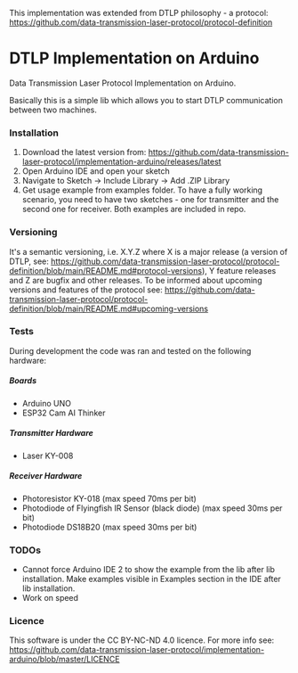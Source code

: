 This implementation was extended from DTLP philosophy - a protocol:
https://github.com/data-transmission-laser-protocol/protocol-definition

# DTLP Implementation on Arduino
Data Transmission Laser Protocol Implementation on Arduino.

Basically this is a simple lib which allows you to start DTLP communication between two machines.

### Installation
1. Download the latest version from: https://github.com/data-transmission-laser-protocol/implementation-arduino/releases/latest
2. Open Arduino IDE and open your sketch
3. Navigate to Sketch -> Include Library -> Add .ZIP Library
4. Get usage example from examples folder. To have a fully working scenario, you need to have two sketches - one for transmitter and the second one for receiver. Both examples are included in repo.

### Versioning
It's a semantic versioning, i.e. X.Y.Z where X is a major release (a version of DTLP, see: https://github.com/data-transmission-laser-protocol/protocol-definition/blob/main/README.md#protocol-versions), Y feature releases and Z are bugfix and other releases.
To be informed about upcoming versions and features of the protocol see: https://github.com/data-transmission-laser-protocol/protocol-definition/blob/main/README.md#upcoming-versions

### Tests 
During development the code was ran and tested on the following hardware:

##### Boards
- Arduino UNO
- ESP32 Cam AI Thinker

##### Transmitter Hardware
- Laser KY-008

##### Receiver Hardware
- Photoresistor KY-018 (max speed 70ms per bit)
- Photodiode of Flyingfish IR Sensor (black diode) (max speed 30ms per bit)
- Photodiode DS18B20 (max speed 30ms per bit)

### TODOs
- Cannot force Arduino IDE 2 to show the example from the lib after lib installation. Make examples visible in Examples section in the IDE after lib installation.
- Work on speed

### Licence 
This software is under the CC BY-NC-ND 4.0 licence. For more info see: https://github.com/data-transmission-laser-protocol/implementation-arduino/blob/master/LICENCE
